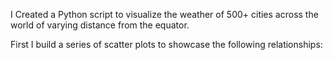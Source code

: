 I Created a Python script to visualize the weather of 500+ cities across the world of varying distance from the equator.

First I build a series of scatter plots to showcase the following relationships:

